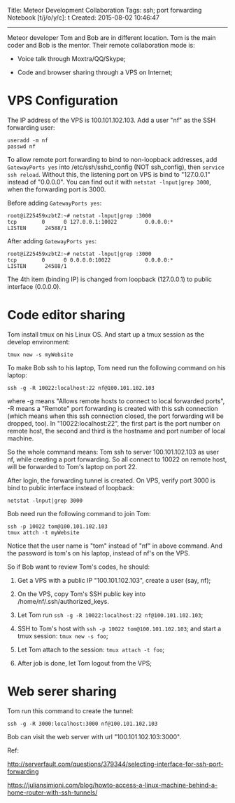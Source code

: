 Title: Meteor Development Collaboration
Tags: ssh; port forwarding
Notebook [t/j/o/y/c]: t
Created: 2015-08-02 10:46:47

------

Meteor developer Tom and Bob are in different location.
Tom is the main coder and Bob is the mentor.
Their remote collaboration mode is:

* Voice talk through Moxtra/QQ/Skype;

* Code and browser sharing through a VPS on Internet;

# VPS Configuration

The IP address of the VPS is 100.101.102.103.
Add a user "nf" as the SSH forwarding user:

    useradd -m nf
    passwd nf

To allow remote port forwarding to bind to non-loopback addresses,
add `GatewayPorts yes` into /etc/ssh/sshd_config (NOT ssh_config),
then `service ssh reload`.
Without this, the listening port on VPS is bind to "127.0.0.1" instead of "0.0.0.0".
You can find out it with `netstat -lnput|grep 3000`, when the forwarding port is 3000.

Before adding `GatewayPorts yes`:

    root@iZ25459xzbtZ:~# netstat -lnput|grep :3000
    tcp        0      0 127.0.0.1:10022         0.0.0.0:*               LISTEN      24588/1

After adding `GatewayPorts yes`:

    root@iZ25459xzbtZ:~# netstat -lnput|grep :3000
    tcp        0      0 0.0.0.0:10022           0.0.0.0:*               LISTEN      24588/1

The 4th item (binding IP) is changed from loopback (127.0.0.1)
to public interface (0.0.0.0).

# Code editor sharing

Tom install tmux on his Linux OS.
And start up a tmux session as the develop environment:

    tmux new -s myWebsite

To make Bob ssh to his laptop, Tom need run the following command on his laptop:

    ssh -g -R 10022:localhost:22 nf@100.101.102.103

where -g means "Allows remote hosts to connect to local forwarded ports",
-R means a "Remote" port forwarding is created with this ssh connection
(which means when this ssh connection closed, the port forwarding will be dropped, too).
In "10022:localhost:22", the first part is the port number on remote host,
the second and third is the hostname and port number of local machine.

So the whole command means:
Tom ssh to server 100.101.102.103 as user nf,
while creating a port forwarding.
So all connect to 10022 on remote host, will be forwarded to Tom's laptop on port 22.

After login, the forwarding tunnel is created.
On VPS, verify port 3000 is bind to public interface instead of loopback:

    netstat -lnput|grep 3000

Bob need run the following command to join Tom:

    ssh -p 10022 tom@100.101.102.103
    tmux attch -t myWebsite

Notice that the user name is "tom" instead of "nf" in above command.
And the password is tom's on his laptop, instead of nf's on the VPS.

So if Bob want to review Tom's codes, he should:

1. Get a VPS with a public IP "100.101.102.103", create a user (say, nf);

1. On the VPS, copy Tom's SSH public key into /home/nf/.ssh/authorized_keys.

1. Let Tom run `ssh -g -R 10022:localhost:22 nf@100.101.102.103`;

1. SSH to Tom's host with `ssh -p 10022 tom@100.101.102.103`;
   and start a tmux session: `tmux new -s foo`;

1. Let Tom attach to the session: `tmux attach -t foo`;

1. After job is done, let Tom logout from the VPS;

# Web serer sharing

Tom run this command to create the tunnel:

    ssh -g -R 3000:localhost:3000 nf@100.101.102.103

Bob can visit the web server with url "100.101.102.103:3000".

Ref:

http://serverfault.com/questions/379344/selecting-interface-for-ssh-port-forwarding

https://juliansimioni.com/blog/howto-access-a-linux-machine-behind-a-home-router-with-ssh-tunnels/
